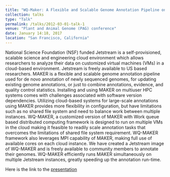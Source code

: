 ```yaml
---
title: "WQ-Maker: A Flexible and Scalable Genome Annotation Pipeline on Jetstream Cloud"
collection: talks
type: "Talk"
permalink: /talks/2012-03-01-talk-1
venue: "Plant and Animal Genome (PAG) conference"
date: January 14:18, 2017
location: "San Francisco, California"
---
```


National Science Foundation (NSF) funded Jetstream is a self-provisioned, scalable science and engineering cloud environment which allows researchers to analyze their data on customized virtual machines (VMs) in a cloud-based environment. Jetstream is freely available to US based researchers. MAKER is a flexible and scalable genome annotation pipeline used for de novo annotation of newly sequenced genomes, for updating existing genome annotations, or just to combine annotations, evidence, and quality control statistics. Installing and using MAKER on multiuser HPC systems comes with challenges associated with software version dependencies. Utilizing cloud-based systems for large-scale annotations using MAKER provides more flexibility in configuration, but have limitations such as no shared file system and need to balance work between multiple instances. WQ-MAKER, a customized version of MAKER with Work queue based distributed computing framework is designed to run on multiple VMs in the cloud making it feasible to readily scale annotation tasks that overcomes the limitations of shared file system requirement. WQ-MAKER framework also leverages MPI capability of MAKER, making full use of available cores on each cloud instance. We have created a Jetstream image of WQ-MAKER and is freely available to community members to annotate their genomes. WQ-MAKER efficiently runs MAKER simultaneously on multiple Jetstream instances, greatly speeding up the annotation run-time.

Here is the link to the [presentation](https://speakerdeck.com/upendrak/wq-maker-pag2017)

